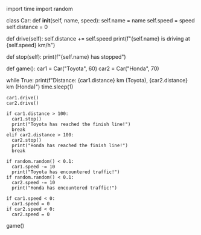import time
import random

class Car:
  def __init__(self, name, speed):
    self.name = name
    self.speed = speed
    self.distance = 0

  def drive(self):
    self.distance += self.speed
    print(f"{self.name} is driving at {self.speed} km/h")

  def stop(self):
    print(f"{self.name} has stopped")

def game():
  car1 = Car("Toyota", 60)
  car2 = Car("Honda", 70)

  while True:
    print(f"Distance: {car1.distance} km (Toyota), {car2.distance} km (Honda)")
    time.sleep(1)

    car1.drive()
    car2.drive()

    if car1.distance > 100:
      car1.stop()
      print("Toyota has reached the finish line!")
      break
    elif car2.distance > 100:
      car2.stop()
      print("Honda has reached the finish line!")
      break

    if random.random() < 0.1:
      car1.speed -= 10
      print("Toyota has encountered traffic!")
    if random.random() < 0.1:
      car2.speed -= 10
      print("Honda has encountered traffic!")

    if car1.speed < 0:
      car1.speed = 0
    if car2.speed < 0:
      car2.speed = 0

game()
